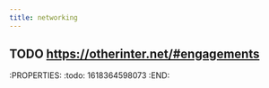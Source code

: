 ```yaml
---
title: networking
---
```


## TODO https://otherinter.net/#engagements
:PROPERTIES:
:todo: 1618364598073
:END:
